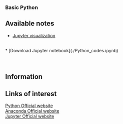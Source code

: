 ### Basic Python

## Available notes

* [Jupyter visualization](./Python_codes.html)
<br>
* [Download Jupyter notebook](./Python_codes.ipynb)
<br><br><br>

## Information

## Links of interest
[Python Official website](https://www.python.org/)
<br>
[Anaconda Official website](https://www.anaconda.com/)
<br>
[Jupyter Official website](https://jupyter.org/)